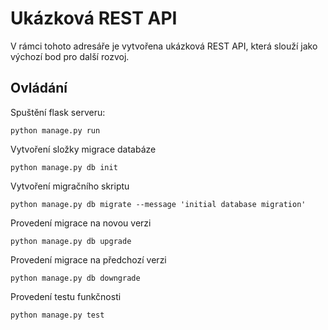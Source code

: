 # Ukázková REST API

V rámci tohoto adresáře je vytvořena ukázková REST API, která slouží jako výchozí bod pro další rozvoj.

## Ovládání

Spuštění flask serveru:
```shell
python manage.py run
```

Vytvoření složky migrace databáze
```shell
python manage.py db init
```

Vytvoření migračního skriptu
```shell
python manage.py db migrate --message 'initial database migration'
```

Provedení migrace na novou verzi
```shell
python manage.py db upgrade
```

Provedení migrace na předchozí verzi
```shell
python manage.py db downgrade
```

Provedení testu funkčnosti
```shell
python manage.py test
```
